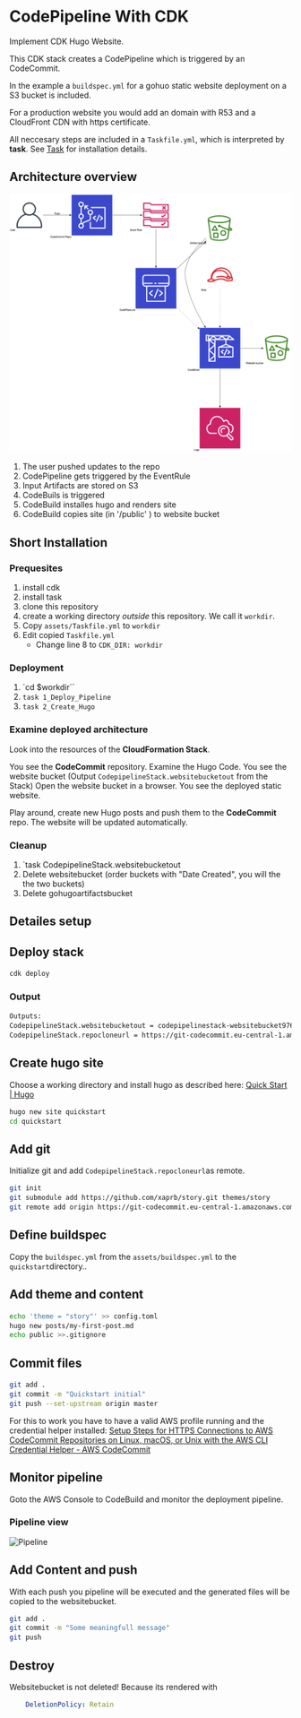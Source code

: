# CodePipeline With CDK

Implement CDK Hugo Website.

This CDK stack creates a CodePipeline which is triggered by an CodeCommit.

In the example a `buildspec.yml` for a gohuo static website deployment on a S3 bucket is included.

For a production website you would add an domain with R53 and a CloudFront CDN with https certificate.

All neccesary steps are included in a `Taskfile.yml`, which is interpreted by **task**. See [Task](https://taskfile.dev/#/) for installation details.

## Architecture overview

![Overview](img/codepipeline-hugo.png)

1. The user pushed updates to the repo
2. CodePipeline gets triggered by the EventRule
3. Input Artifacts are stored on S3
4. CodeBuils is triggered
5. CodeBuild installes hugo and renders site 
6. CodeBuild copies site (in '/public' ) to website bucket

## Short Installation

### Prequesites

1. install cdk
2. install task
3. clone this repository
4. create a working directory *outside* this repository. We call it `workdir`.
5. Copy `assets/Taskfile.yml` to `workdir`
6. Edit copied `Taskfile.yml`
    - Change line 8 to `CDK_DIR: workdir` 

### Deployment

1. `cd $workdir``
2. `task 1_Deploy_Pipeline`
3. `task 2_Create_Hugo`

### Examine deployed architecture

Look into the resources of the **CloudFormation Stack**.

You see the **CodeCommit** repository. Examine the Hugo Code.
You see the website bucket (Output `CodepipelineStack.websitebucketout` from the Stack)
Open the website bucket in a browser. You see the deployed static website.

Play around, create new Hugo posts and push them to the **CodeCommit** repo.
The website will be updated automatically.

### Cleanup

1. `task CodepipelineStack.websitebucketout
2. Delete websitebucket (order buckets with "Date Created", you will the the two buckets)
3. Delete gohugoartifactsbucket

## Detailes setup

## Deploy stack

```bash
cdk deploy
``` 

### Output

```bash
Outputs:
CodepipelineStack.websitebucketout = codepipelinestack-websitebucket976268b6-90738bunw6s6
CodepipelineStack.repocloneurl = https://git-codecommit.eu-central-1.amazonaws.com/v1/repos/myhugorepositoryname
```

## Create hugo site

Choose a working directory and install hugo as described here: [Quick Start \| Hugo](https://gohugo.io/getting-started/quick-start/)


```bash
hugo new site quickstart
cd quickstart
```

## Add git

Initialize git and add `CodepipelineStack.repocloneurl`as remote.

```bash
git init
git submodule add https://github.com/xaprb/story.git themes/story
git remote add origin https://git-codecommit.eu-central-1.amazonaws.com/v1/repos/myhugorepositoryname
```

## Define buildspec

Copy the `buildspec.yml` from the `assets/buildspec.yml` to the `quickstart`directory..


## Add theme and content

```bash
echo 'theme = "story"' >> config.toml
hugo new posts/my-first-post.md
echo public >>.gitignore
```

## Commit files


```bash
git add .
git commit -m "Quickstart initial"
git push --set-upstream origin master
```

For this to work you have to have a valid AWS profile running and the credential helper installed:
[Setup Steps for HTTPS Connections to AWS CodeCommit Repositories on Linux, macOS, or Unix with the AWS CLI Credential Helper - AWS CodeCommit](https://docs.aws.amazon.com/codecommit/latest/userguide/setting-up-https-unixes.html)

## Monitor pipeline

Goto the AWS Console to CodeBuild and monitor the deployment pipeline.

### Pipeline view

![Pipeline](/img/968f2aca.png)

## Add Content and push

With each push you pipeline will be executed and the generated files will be copied to the websitebucket.

```bash
git add .
git commit -m "Some meaningfull message"
git push
```

## Destroy

Websitebucket is not deleted!
Because its rendered with

```yaml
    DeletionPolicy: Retain
```
